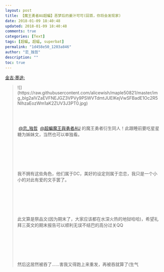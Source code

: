 ```yaml
---
layout: post
title: 【魔王勇者AU超蝙】恶梦后的姜汁可可(回首，你将会发现家)
date: 2018-01-09 18:40:48
updated: 2018-01-09 18:40:48
comments: true
categories: [Text]
tags: [超蝙, 超蝠, superbat]
permalink: "1d458e50_1203a846"
author: "恋_独哲"
description: ""
toc: true
---
```


<p reblogfrom="reblogfrom"  ><a target="_blank" href="http://wiewie612w.lofter.com/post/1ee769af_12036ce1"  >金吉&middot;墨途:</a></p> 
<blockquote> 
 <p>
![](https://raw.githubusercontent.com/alicewish/maple50821/master/img_blg2alVZaEVFNEJGZ3VPVy9PSWVTdmtJUElKejVwSFBadE1Oc2R5NlhzaEozWm1aK2ZUV3J3PT0.jpg)
<br /><br /></p> 
 <br /> 
 <p>&nbsp;<a target="_blank" loftermentionblogid="491097680" href="http://www.lofter.com/mentionredirect.do?blogId=491097680"  >@恋_独哲</a>&nbsp;&nbsp;<a target="_blank" loftermentionblogid="515300125" href="http://www.lofter.com/mentionredirect.do?blogId=515300125"  >@超蝙魔王與勇者AU</a>&nbsp;的魔王勇者衍生同人！此跟睡前要吃星星糖为姊妹文，当然也可以单独看。</p> 
 <br /> 
 <p><br /></p> 
 <br /> 
 <p>我不拥有这些角色，他们属于DC，美好的设定则属于恋恋，我只是一个小小的对此有爱的文手罢了。</p> 
 <br /> 
 <p><br /></p> 
 <br /> 
 <p>此文算是祭品文(因为期末了，大家应该都在水深火热的地狱哈哈)，希望礼拜三英文的期末报告可以顺利无误不结巴的高分过关QQ</p> 
 <br /> 
 <p><br /></p> 
 <br /> 
 <p>然后这居然被吞了......害我又得跑上来重发，再被吞就算了(生气<br /></p> 
</blockquote>
